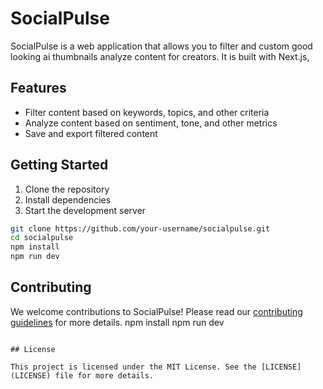 # SocialPulse

SocialPulse is a web application that allows you to filter and custom good looking ai  thumbnails analyze content for creators. It is built with Next.js,

## Features

- Filter content based on keywords, topics, and other criteria
- Analyze content based on sentiment, tone, and other metrics
- Save and export filtered content

## Getting Started

1. Clone the repository
2. Install dependencies
3. Start the development server

```bash
git clone https://github.com/your-username/socialpulse.git
cd socialpulse
npm install
npm run dev
```

## Contributing

We welcome contributions to SocialPulse! Please read our [contributing guidelines](CONTRIBUTING.md) for more details.
npm install
npm run dev
```

## License

This project is licensed under the MIT License. See the [LICENSE](LICENSE) file for more details.       



        

